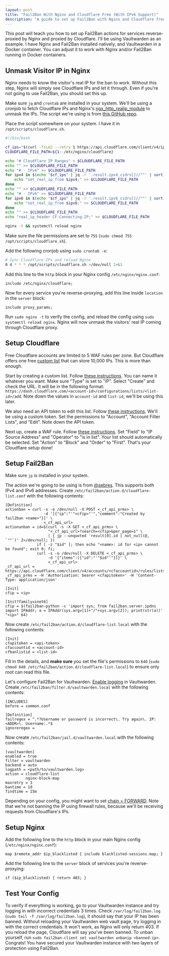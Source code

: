 ```yaml
---
layout: post
title: "Fail2Ban With Nginx and Cloudflare Free (With IPv6 Support)"
description: "A guide to set up Fail2Ban with Nginx and Cloudflare free plan with IPv6 support. Includes instructions to restore original visitor IP in Nginx."
---
```


This post will teach you how to set up Fail2Ban actions for services reverse-proxied by Nginx and proxied by Cloudflare. I'll be using Vaultwarden as an example. I have Nginx and Fail2Ban installed natively, and Vaultwarden in a Docker container. You can adjust it to work with Nginx and/or Fail2Ban running in Docker containers.

## Unmask Visitor IP in Nginx

Nginx needs to know the visitor's real IP for the ban to work. Without this step, Nginx will simply see Cloudflare IPs and let it through. Even if you're not going to use Fail2Ban, you should set this up.

Make sure `jq` and `crontab` are installed in your system. We'll be using a cronjob to fetch Cloudflare IPs and Nginx's [ngx_http_realip_module](https://nginx.org/en/docs/http/ngx_http_realip_module.html) to unmask the IPs. The script we're using is from [this GitHub repo](https://github.com/jaapmarcus/nginx-cloudflare-real-ip/tree/use-api-instead). 

Place the script somewhere on your system. I have it in `/opt/scripts/cloudflare.sh`.

```bash
#!/bin/bash

cf_ips="$(curl -fsLm2 --retry 1 https://api.cloudflare.com/client/v4/ips)"
CLOUDFLARE_FILE_PATH=${1:-/etc/nginx/cloudflare}

echo "# Cloudflare IP Ranges" > $CLOUDFLARE_FILE_PATH
echo "" >> $CLOUDFLARE_FILE_PATH
echo "# - IPv4" >> $CLOUDFLARE_FILE_PATH
for ipv4 in $(echo "$cf_ips" | jq -r '.result.ipv4_cidrs[]//""' | sort); do
    echo "set_real_ip_from $ipv4;" >> $CLOUDFLARE_FILE_PATH
done
echo "" >> $CLOUDFLARE_FILE_PATH
echo "# - IPv6" >> $CLOUDFLARE_FILE_PATH
for ipv6 in $(echo "$cf_ips" | jq -r '.result.ipv6_cidrs[]//""' | sort); do
    echo "set_real_ip_from $ipv6;" >> $CLOUDFLARE_FILE_PATH
done
echo "" >> $CLOUDFLARE_FILE_PATH
echo "real_ip_header CF-Connecting-IP;" >> $CLOUDFLARE_FILE_PATH

nginx -t && systemctl reload nginx
```

Make sure the file permissions are set to `755` (`sudo chmod 755 /opt/scripts/cloudflare.sh`).

Add the following cronjob using `sudo crontab -e`:

```bash
# Sync Cloudflare IPs and reload Nginx
0 4 * * * /opt/scripts/cloudflare.sh >/dev/null 2>&1
```

Add this line to the `http` block in your Nginx config `/etc/nginx/nginx.conf`:

```
include /etc/nginx/cloudflare;
```

Now for every service you're reverse-proxying, add this line inside `location` in the `server` block:

```
include proxy_params;
```

Run `sudo nginx -t` to verify the config, and reload the config using `sudo systemctl reload nginx`. Nginx will now unmask the visitors' real IP coming through Cloudflare proxy.

## Setup Cloudflare

Free Cloudflare accounts are limited to 5 WAF rules per zone. But Cloudflare offers one free [custom list](https://developers.cloudflare.com/waf/tools/lists/custom-lists/) that can store 10,000 IPs. This is more than enough.

Start by creating a custom list. Follow [these instructions](https://developers.cloudflare.com/waf/tools/lists/create-dashboard/). You can name it whatever you want. Make sure "Type" is set to "IP". Select "Create" and check the URL. It will be in the following format: `https://dash.cloudflare.com/<account-id>/configurations/lists/<list-id>/add`. Note down the values in `account-id` and `list-id`, we'll be using this later.

We also need an API token to edit this list. Follow [these instructions](https://developers.cloudflare.com/fundamentals/api/get-started/create-token/). We'll be using a custom token. Set the permissions to "Account", "Account Filter Lists", and "Edit". Note down the API token.

Next up, create a WAF rule. Follow [these instructions](https://developers.cloudflare.com/waf/custom-rules/create-dashboard/). Set "Field" to "IP Source Address" and "Operator" to "is in list". Your list should automatically be selected. Set "Action" to "Block" and "Order" to "First". That's your Cloudflare setup done!

## Setup Fail2Ban

Make sure `jp` is installed in your system.

The action we're going to be using is from [@sebres](https://gist.github.com/Xunnamius/6057a660d06bcf13cc1f478af9131423?permalink_comment_id=5049552#gistcomment-5049552). This supports both IPv4 and IPv6 addresses. Create `/etc/fail2ban/action.d/cloudflare-list.conf` with the following contents:

```
[Definition]
actionban = curl -s -o /dev/null -X POST <_cf_api_prms> \
                 -d '[{"ip":"'"<cfip>"'","comment":"Created by fail2ban <name>"}]' \
                 <_cf_api_url>
actionunban = id=$(curl -s -X GET <_cf_api_prms> \
                   "<_cf_api_url>?search=<cfip>&per_page=1" \
                   | { jp --unquoted 'result[0].id | not_null(@, `""`)' 2>/dev/null; })
              if [ -z "$id" ]; then echo "<name>: id for <ip> cannot be found"; exit 0; fi;
              curl -s -o /dev/null -X DELETE <_cf_api_prms> \
                   -d '{"items":[{"id":"'"$id"'"}]}' \
                   <_cf_api_url>
_cf_api_url = https://api.cloudflare.com/client/v4/accounts/<cfaccountid>/rules/lists/<cfbanlistid>/items
_cf_api_prms = -H 'Authorization: bearer <cfapitoken>' -H 'Content-Type: application/json'

[Init]
cfip = <ip>

[Init?family=inet6]
cfip = $(fail2ban-python -c 'import sys; from fail2ban.server.ipdns import IPAddr; a = IPAddr(sys.argv[1]+"/"+sys.argv[2]); print(str(a))' "<ip>" 64)
```

Now create `/etc/fail2ban/action.d/cloudflare-list.local` with the following contents:

```
[Init]
cfapitoken = <api-token>
cfaccountid = <account-id>
cfbanlistid = <list-id>
```

Fill in the details, and **make sure** you set the file's permissions to `640` (`sudo chmod 640 /etc/fail2ban/action.d/cloudflare-list.local`) to ensure only *root* can read this file.

Let's configure Fail2Ban for Vaultwarden. [Enable logging](https://github.com/dani-garcia/vaultwarden/wiki/Logging) in Vaultwarden. Create `/etc/fail2ban/filter.d/vaultwarden.local` with the following contents:

```
[INCLUDES]
before = common.conf

[Definition]
failregex = ^.*?Username or password is incorrect\. Try again\. IP: <ADDR>\. Username:.*$
ignoreregex =
```

Now create `/etc/fail2ban/jail.d/vaultwarden.local` with the following contents:

```
[vaultwarden]
enabled = true
filter = vaultwarden
backend = auto
logpath = <path/to/vaultwarden.log>
action = cloudflare-list
         nginx-block-map
maxretry = 3
bantime = 1d
findtime = 15m
```

Depending on your config, you might want to set [chain = FORWARD](https://github.com/dani-garcia/vaultwarden/wiki/Fail2Ban-Setup#note-for-docker-users). Note that we're not banning the IP using firewall rules, because we'll be receiving requests from Cloudflare's IPs.

## Setup Nginx

Add the following line to the `http` block in your main Nginx config (`/etc/nginx/nginx.conf`):

```
map $remote_addr $ip_blacklisted { include blacklisted-sessions.map; }
```

Add the following line to the `server` block of services you're reverse-proxying:

```
if ($ip_blacklisted) { return 403; }
```

## Test Your Config

To verify if everything is working, go to your Vaultwarden instance and try logging in with incorrect credentials 3 times. Check `/var/log/fail2ban.log` (`sudo tail -f /var/log/fail2ban.log`), it should say that your IP has been banned. Without reloading your Vaultwarden web vault page, try logging in with the correct credentials. It won't work, as Nginx will only return 403. If you reload the page, Cloudflare will say you've been banned. To unban yourself, run `sudo fail2ban-client set vaultwarden unbanip <banned-ip>`. Congrats! You have secured your Vaultwarden instance with two layers of protection using Fail2Ban.
